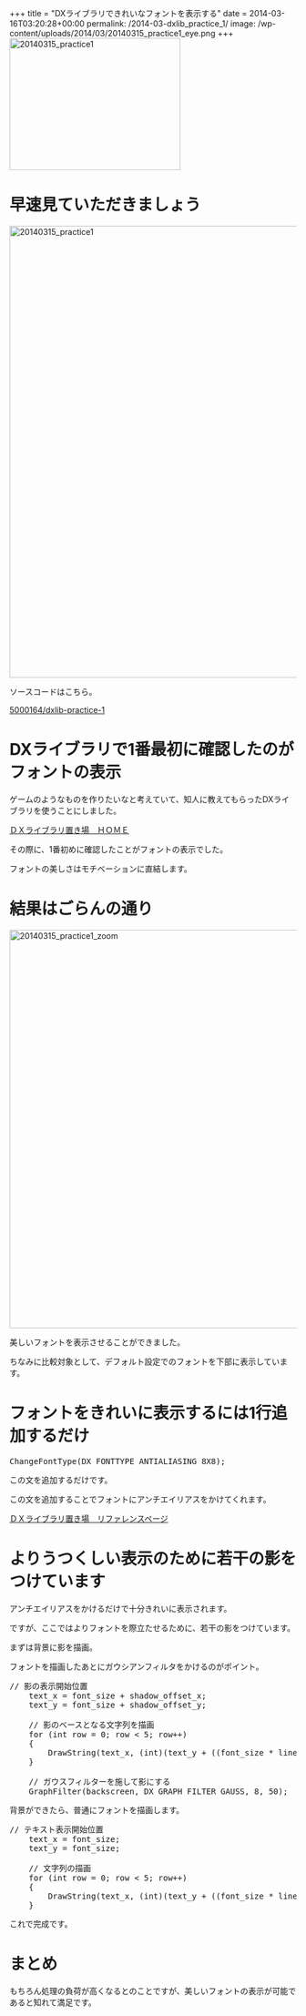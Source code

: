 +++
title = "DXライブラリできれいなフォントを表示する"
date = 2014-03-16T03:20:28+00:00
permalink: /2014-03-dxlib_practice_1/
image: /wp-content/uploads/2014/03/20140315_practice1_eye.png
+++
<img src="http://5000164.jp/wp-content/uploads/2014/03/20140315_practice1-300x232.png" alt="20140315_practice1" width="300" height="232" class="aligncenter size-medium wp-image-1158" srcset="http://5000164.jp/wp-content/uploads/2014/03/20140315_practice1-300x232.png 300w, http://5000164.jp/wp-content/uploads/2014/03/20140315_practice1-1024x794.png 1024w, http://5000164.jp/wp-content/uploads/2014/03/20140315_practice1.png 1044w" sizes="(max-width: 300px) 100vw, 300px" />

# 早速見ていただきましょう

<img src="http://5000164.jp/wp-content/uploads/2014/03/20140315_practice1-1024x794.png" alt="20140315_practice1" width="1024" height="794" class="aligncenter size-large wp-image-1158" srcset="http://5000164.jp/wp-content/uploads/2014/03/20140315_practice1-1024x794.png 1024w, http://5000164.jp/wp-content/uploads/2014/03/20140315_practice1-300x232.png 300w, http://5000164.jp/wp-content/uploads/2014/03/20140315_practice1.png 1044w" sizes="(max-width: 1024px) 100vw, 1024px" />

ソースコードはこちら。
  
[5000164/dxlib-practice-1](https://github.com/5000164/dxlib-practice-1)

# DXライブラリで1番最初に確認したのがフォントの表示

ゲームのようなものを作りたいなと考えていて、知人に教えてもらったDXライブラリを使うことにしました。

[ＤＸライブラリ置き場　ＨＯＭＥ](http://homepage2.nifty.com/natupaji/DxLib/index.html)

その際に、1番初めに確認したことがフォントの表示でした。
  
フォントの美しさはモチベーションに直結します。

# 結果はごらんの通り

<img src="http://5000164.jp/wp-content/uploads/2014/03/20140315_practice1_zoom.png" alt="20140315_practice1_zoom" width="700" height="700" class="aligncenter size-full wp-image-1161" srcset="http://5000164.jp/wp-content/uploads/2014/03/20140315_practice1_zoom.png 700w, http://5000164.jp/wp-content/uploads/2014/03/20140315_practice1_zoom-150x150.png 150w, http://5000164.jp/wp-content/uploads/2014/03/20140315_practice1_zoom-300x300.png 300w" sizes="(max-width: 700px) 100vw, 700px" />

美しいフォントを表示させることができました。
  
ちなみに比較対象として、デフォルト設定でのフォントを下部に表示しています。

# フォントをきれいに表示するには1行追加するだけ

<pre class="brush: cpp; title: ; notranslate" title="">ChangeFontType(DX_FONTTYPE_ANTIALIASING_8X8);
</pre>

この文を追加するだけです。
  
この文を追加することでフォントにアンチエイリアスをかけてくれます。

[ＤＸライブラリ置き場　リファレンスページ](http://homepage2.nifty.com/natupaji/DxLib/function/dxfunc_graph2.html#R17N24)

# よりうつくしい表示のために若干の影をつけています

アンチエイリアスをかけるだけで十分きれいに表示されます。
  
ですが、ここではよりフォントを際立たせるために、若干の影をつけています。
  
まずは背景に影を描画。
  
フォントを描画したあとにガウシアンフィルタをかけるのがポイント。

<pre class="brush: cpp; title: ; notranslate" title="">// 影の表示開始位置
	text_x = font_size + shadow_offset_x;
	text_y = font_size + shadow_offset_y;

	// 影のベースとなる文字列を描画
	for (int row = 0; row &lt; 5; row++)
	{
		DrawString(text_x, (int)(text_y + ((font_size * line_height) * row)), text[row], shadow_color_dx);
	}

	// ガウスフィルターを施して影にする
	GraphFilter(backscreen, DX_GRAPH_FILTER_GAUSS, 8, 50);
</pre>

背景ができたら、普通にフォントを描画します。

<pre class="brush: cpp; title: ; notranslate" title="">// テキスト表示開始位置
	text_x = font_size;
	text_y = font_size;

	// 文字列の描画
	for (int row = 0; row &lt; 5; row++)
	{
		DrawString(text_x, (int)(text_y + ((font_size * line_height) * row)), text[row], font_color_dx);
	}
</pre>

これで完成です。

# まとめ

もちろん処理の負荷が高くなるとのことですが、美しいフォントの表示が可能であると知れて満足です。
